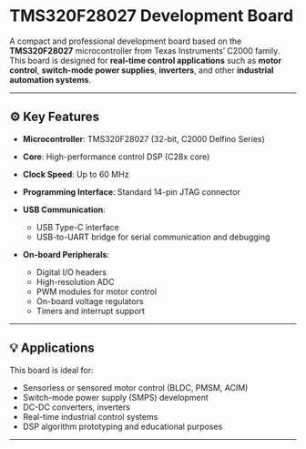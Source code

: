 # TMS320F28027 Development Board

A compact and professional development board based on the **TMS320F28027** microcontroller from Texas Instruments’ C2000 family. This board is designed for **real-time control applications** such as **motor control**, **switch-mode power supplies**, **inverters**, and other **industrial automation systems**.

---

## ⚙️ Key Features

- **Microcontroller**: TMS320F28027 (32-bit, C2000 Delfino Series)
- **Core**: High-performance control DSP (C28x core)
- **Clock Speed**: Up to 60 MHz
- **Programming Interface**: Standard 14-pin JTAG connector
- **USB Communication**:
  - USB Type-C interface
  - USB-to-UART bridge for serial communication and debugging

- **On-board Peripherals**:
  - Digital I/O headers
  - High-resolution ADC
  - PWM modules for motor control
  - On-board voltage regulators
  - Timers and interrupt support

---

## 💡 Applications

This board is ideal for:

- Sensorless or sensored motor control (BLDC, PMSM, ACIM)
- Switch-mode power supply (SMPS) development
- DC-DC converters, inverters
- Real-time industrial control systems
- DSP algorithm prototyping and educational purposes

---
